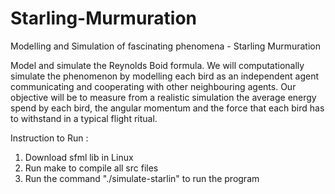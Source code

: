 # Starling-Murmuration
Modelling and Simulation of  fascinating phenomena - Starling Murmuration

Model and simulate the Reynolds Boid formula. We will computationally simulate the phenomenon by modelling each bird as an independent agent communicating and cooperating with other neighbouring agents. Our objective will be to measure from a realistic simulation the average energy spend by each bird, the angular momentum and the force that each bird has to withstand in a typical flight ritual.

Instruction to Run :

1. Download sfml lib in Linux
2. Run make to compile all src files
3. Run the command "./simulate-starlin" to run the program